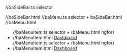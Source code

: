 <ba-sidebar> //baSideBar.ts selector
    <aside class="al-sidebar" sidebarresize=""> //baSideBar.html
        <ba-menu ng-reflect-menu-routes="[object Object]"> //baMenu.ts selector + baSideBar.html
            <aside class="al-sidebar" sidebarresize=""> //baMenu.html
                <div class="slimScrollDiv" style="position: relative; overflow: hidden; width: auto; height: 127px;">
                    <ul baslimscroll="" class="al-sidebar-list" id="al-sidebar-list" style="overflow: hidden; width: auto; height: 127px;" ng-reflect-ba-slim-scroll-options="[object Object]">
                        <ba-menu-item ng-reflect-menu-item="[object Object]"> //baMenuItem.ts selector + (baMenu.html ngfor)
                        <li class="al-sidebar-list-item selected" title="Dashboard"> //baMenuItem.html
                            <a class="al-sidebar-list-link" ng-reflect-router-link="/,pages,dashboard" ng-reflect-href="#/pages/dashboard" href="#/pages/dashboard">
                            <i ng-reflect-class-name="ion-android-home" class="ion-android-home"></i><span>Dashboard</span>
                            </a>
                        </li>
                        </ba-menu-item>
                        <ba-menu-item ng-reflect-menu-item="[object Object]"> //baMenuItem.ts selector + (baMenu.html ngfor)
                        <li class="al-sidebar-list-item selected" title="Produk">  //baMenuItem.html
                            <a class="al-sidebar-list-link" ng-reflect-router-link="/,pages,dashboard" ng-reflect-href="#/pages/dashboard" href="#/pages/dashboard">
                            <i ng-reflect-class-name="ion-android-home" class="ion-android-home"></i><span>Dashboard</span>
                            </a>
                        </li>
                        </ba-menu-item>
                      </ul>
                </div>
            </aside>
        </ba-menu>
    </aside>
</ba-sidebar>